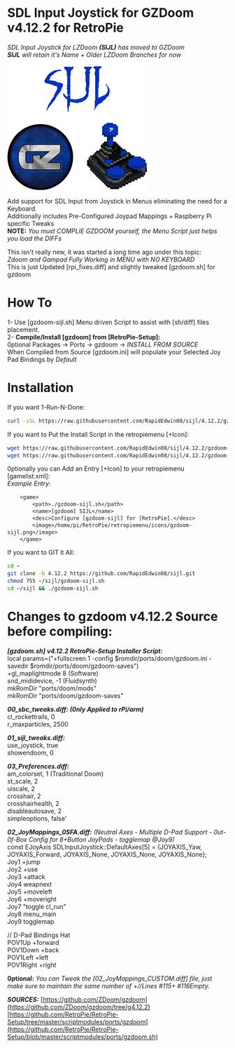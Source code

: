 # SDL Input Joystick for GZDoom v4.12.2 for RetroPie  
*SDL Input Joystick for LZDoom **(SIJL)** has moved to GZDoom*  
***SIJL** will retain it's Name + Older LZDoom Branches for now*  
![gzdoom-sijl.png](https://raw.githubusercontent.com/RapidEdwin08/sijl/4.12.2/gzdoom-sijl.png)  

Add support for SDL Input from Joystick in Menus eliminating the need for a Keyboard.  
Additionally includes Pre-Configured Joypad Mappings + Raspberry Pi specific Tweaks  
**NOTE:** *You must COMPLIE GZDOOM yourself, the Menu Script just helps you load the DIFFs*  

This isn't really new, it was started a long time ago under this topic:  
*Zdoom and Gampad Fully Working in MENU with NO KEYBOARD*  
This is just Updated [rpi_fixes.diff] and slightly tweaked [gzdoom.sh] for gzdoom  

# How To  
1- Use [gzdoom-sijl.sh] Menu driven Script to assist with [sh/diff] files placement.  
2- **Compile/Install [gzdoom] from [RetroPie-Setup]:**  
0ptional Packages -> Ports -> gzdoom -> *INSTALL FROM SOURCE*  
When Compiled from Source [gzdoom.ini] will populate your Selected Joy Pad Bindings by *Default*  

# Installation  
If you want 1-Run-N-Done:
```bash
curl -sSL https://raw.githubusercontent.com/RapidEdwin08/sijl/4.12.2/gzdoom-sijl.sh  | bash
```

If you want to Put the Install Script in the retropiemenu [+Icon]:  

```bash
wget https://raw.githubusercontent.com/RapidEdwin08/sijl/4.12.2/gzdoom-sijl.sh -P ~/RetroPie/retropiemenu
wget https://raw.githubusercontent.com/RapidEdwin08/sijl/4.12.2/gzdoom-sijl.png -P ~/RetroPie/retropiemenu/icons
```

0ptionally you can Add an Entry [+Icon] to your retropiemenu [gamelist.xml]:  
*Example Entry:*  
```
	<game>
		<path>./gzdoom-sijl.sh</path>
		<name>[gzdoom] SIJL</name>
		<desc>Configure [gzdoom-sijl] for [RetroPie].</desc>
		<image>/home/pi/RetroPie/retropiemenu/icons/gzdoom-sijl.png</image>
	</game>
```

If you want to GIT it All:  
```bash
cd ~
git clone -b 4.12.2 https://github.com/RapidEdwin08/sijl.git
chmod 755 ~/sijl/gzdoom-sijl.sh
cd ~/sijl && ./gzdoom-sijl.sh

```

# Changes to gzdoom v4.12.2 Source before compiling:  

***[gzdoom.sh] v4.12.2 RetroPie-Setup Installer Script:***  
local params=("+fullscreen 1 -config $romdir/ports/doom/gzdoom.ini -savedir $romdir/ports/doom/gzdoom-saves")  
+gl_maplightmode 8 (Software)  
snd_mididevice, -1 (Fluidsynth)  
mkRomDir "ports/doom/mods"  
mkRomDir "ports/doom/gzdoom-saves"  

***00_sbc_tweaks.diff: (0nly Applied to rPi/arm)***  
cl_rockettrails, 0  
r_maxparticles, 2500  

***01_sijl_tweaks.diff:***  
use_joystick, true  
showendoom, 0  

***03_Preferences.diff:***  
am_colorset, 1 (Traditional Doom)  
st_scale, 2  
uiscale, 2  
crosshair, 2  
crosshairhealth, 2  
disableautosave, 2  
simpleoptions, false'  

***02_JoyMappings_0SFA.diff:*** *(Neutral Axes - Multiple D-Pad Support - 0ut-0f-Box Config for 8+Button JoyPads - togglemap @Joy9)*  
const EJoyAxis SDLInputJoystick::DefaultAxes[5] = {JOYAXIS_Yaw, JOYAXIS_Forward, JOYAXIS_None, JOYAXIS_None, JOYAXIS_None};  
Joy1 +jump  
Joy2 +use  
Joy3 +attack  
Joy4 weapnext  
Joy5 +moveleft  
Joy6 +moveright  
Joy7 "toggle cl_run"  
Joy8 menu_main  
Joy9 togglemap  
  
// D-Pad Bindings Hat  
POV1Up +forward  
POV1Down +back  
POV1Left +left  
POV1Right +right  
  
**0ptional:**
*You can Tweak the [02_JoyMappings_CUSTOM.diff] file, just make sure to maintain the same number of +//Lines #115+ #116Empty.*  

***SOURCES:***
[https://github.com/ZDoom/gzdoom](https://github.com/ZDoom/gzdoom/tree/g4.12.2)  
[https://github.com/RetroPie/RetroPie-Setup/tree/master/scriptmodules/ports/gzdoom](https://github.com/RetroPie/RetroPie-Setup/blob/master/scriptmodules/ports/gzdoom.sh)  

